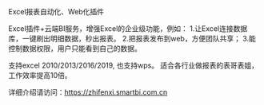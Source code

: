 Excel报表自动化、Web化插件

Excel插件+云端BI服务，增强Excel的企业级功能，例如：
1.让Excel连接数据库，一键刷出明细数据，秒出报表。
2.把报表发布到web，方便团队共享；
3.能控制数据权限，用户只能看到自己的数据。

支持excel 2010/2013/2016/2019, 也支持wps。
适合各行业做报表的表哥表姐，工作效率提高10倍。

详细介绍请访问：https://zhifenxi.smartbi.com.cn
